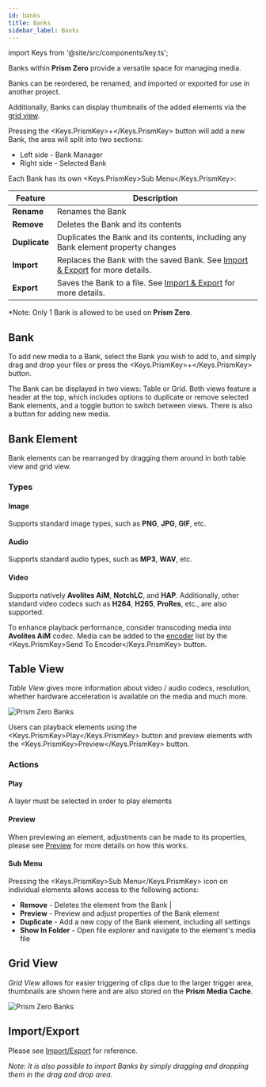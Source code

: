 ```yaml
---
id: banks
title: Banks
sidebar_label: Banks
---
```


import Keys from '@site/src/components/key.ts';

Banks within **Prism Zero** provide a versatile space for managing media. 

Banks can be reordered, be renamed, and imported or exported for use in another project. 

Additionally, Banks can display thumbnails of the added elements via the [grid view](./banks#grid-view).

Pressing the <Keys.PrismKey>+</Keys.PrismKey> button will add a new Bank, the area will split into two sections:
- Left side - Bank Manager
- Right side - Selected Bank

Each Bank has its own <Keys.PrismKey>Sub Menu</Keys.PrismKey>:

| Feature | Description |
|--------|--------------|
| **Rename** | Renames the Bank | 
| **Remove**| Deletes the Bank and its contents | 
| **Duplicate**| Duplicates the Bank and its contents, including any Bank element property changes | 
| **Import** | Replaces the Bank with the saved Bank. See [Import & Export](../quick-start/import-export) for more details. | 
| **Export** | Saves the Bank to a file. See [Import & Export](../quick-start/import-export) for more details. | 
*Note: Only 1 Bank is allowed to be used on **Prism Zero**.
## Bank

To add new media to a Bank, select the Bank you wish to add to, and simply drag and drop your files or press the <Keys.PrismKey>+</Keys.PrismKey> button.

The Bank can be displayed in two views: Table or Grid. Both views feature a header at the top, which includes options to duplicate or remove selected Bank elements, and a toggle button to switch between views. There is also a button for adding new media.

## Bank Element
Bank elements can be rearranged by dragging them around in both table view and grid view.

### Types

#### Image 

Supports standard image types, such as **PNG**, **JPG**, **GIF**, etc.

#### Audio
Supports standard audio types, such as **MP3**, **WAV**, etc.

#### Video
Supports natively **Avolites AiM**, **NotchLC**, and **HAP**.
Additionally, other standard video codecs such as **H264**, **H265**, **ProRes**, etc., are also supported.

To enhance playback performance, consider transcoding media into **Avolites AiM** codec. Media can be added to the [encoder](../encoder) list by the <Keys.PrismKey>Send To Encoder</Keys.PrismKey> button. 
## Table View

*Table View* gives more information about video / audio codecs, resolution, whether hardware acceleration is available on the media and much more.

![Prism Zero Banks](/prismdocs/images/zero-table-banks.png)

Users can playback elements using the <Keys.PrismKey>Play</Keys.PrismKey> button and preview elements with the <Keys.PrismKey>Preview</Keys.PrismKey> button.

### Actions

#### Play
A layer must be selected in order to play elements
#### Preview

When previewing an element, adjustments can be made to its properties, please see [Preview](../quick-start/preview) for more details on how this works.
#### Sub Menu
Pressing the <Keys.PrismKey>Sub Menu</Keys.PrismKey> icon on individual elements allows access to the following actions:

- **Remove** - Deletes the element from the Bank | 
- **Preview** - Preview and adjust properties of the Bank element
- **Duplicate** - Add a new copy of the Bank element, including all settings
- **Show In Folder** - Open file explorer and navigate to the element's media file
## Grid View

*Grid View* allows for easier triggering of clips due to the larger trigger area, thumbnails are shown here and are also stored on the **Prism Media Cache**.

![Prism Zero Banks](/prismdocs/images/zero-grid-banks.png)

## Import/Export

Please see [Import/Export](../quick-start/import-export) for reference.

*Note: It is also possible to import Banks by simply dragging and dropping them in the drag and drop area.*